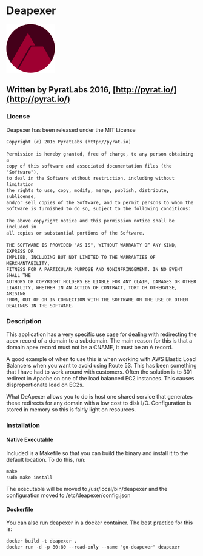 # Deapexer

![Logo](images/logo.png)

## Written by PyratLabs 2016, [http://pyrat.io/](http://pyrat.io/)

### License

Deapexer has been released under the MIT License

    Copyright (c) 2016 PyratLabs (http://pyrat.io)
    
    Permission is hereby granted, free of charge, to any person obtaining a 
    copy of this software and associated documentation files (the "Software"), 
    to deal in the Software without restriction, including without limitation 
    the rights to use, copy, modify, merge, publish, distribute, sublicense, 
    and/or sell copies of the Software, and to permit persons to whom the 
    Software is furnished to do so, subject to the following conditions:
    
    The above copyright notice and this permission notice shall be included in 
    all copies or substantial portions of the Software.
    
    THE SOFTWARE IS PROVIDED "AS IS", WITHOUT WARRANTY OF ANY KIND, EXPRESS OR 
    IMPLIED, INCLUDING BUT NOT LIMITED TO THE WARRANTIES OF MERCHANTABILITY, 
    FITNESS FOR A PARTICULAR PURPOSE AND NONINFRINGEMENT. IN NO EVENT SHALL THE
    AUTHORS OR COPYRIGHT HOLDERS BE LIABLE FOR ANY CLAIM, DAMAGES OR OTHER 
    LIABILITY, WHETHER IN AN ACTION OF CONTRACT, TORT OR OTHERWISE, ARISING 
    FROM, OUT OF OR IN CONNECTION WITH THE SOFTWARE OR THE USE OR OTHER 
    DEALINGS IN THE SOFTWARE.

### Description

This application has a very specific use case for dealing with redirecting the 
apex record of a domain to a subdomain. The main reason for this is that a 
domain apex record must not be a CNAME, it must be an A record.

A good example of when to use this is when working with AWS Elastic Load 
Balancers when you want to avoid using Route 53. This has been something that 
I have had to work around with customers. Often the solution is to 301 redirect
in Apache on one of the load balanced EC2 instances. This causes 
disproportionate load on EC2s.

What DeApexer allows you to do is host one shared service that generates these 
redirects for any domain with a low cost to disk I/O. Configuration is stored 
in memory so this is fairly light on resources.

### Installation

#### Native Executable

Included is a Makefile so that you can build the binary and install it to the
default location. To do this, run:

    make
    sudo make install

The executable will be moved to /usr/local/bin/deapexer and the configuration
moved to /etc/deapexer/config.json

#### Dockerfile

You can also run deapexer in a docker container. The best practice for this is:

    docker build -t deapexer .
    docker run -d -p 80:80 --read-only --name "go-deapexer" deapexer
